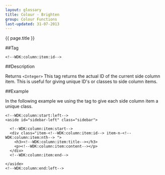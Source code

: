 ```yaml
---
layout: glossary
title: Colour - Brighten
group: Colour Functions
last-updated: 31-07-2013
---
```


{{ page.title }}

##Tag

`<!--WDK:column:item:id-->`

##Description

Returns `<Integer>`
This tag returns the actual ID of the current side column item. This is useful for giving unique ID's or classes to side column items.

##Example

In the following example we using the tag to give each side column item a unique class.

```
<!--WDK:column:start:left-->
<aside id="sidebar-left" class="sidebar">

  <!--WDK:column:item:start-->
  <div class="item-<!--WDK:column:item:id--> item-n-<!--WDK:column:item:nth--> ">
    <h3><!--WDK:column:item:title--></h3>
    <p><!--WDK:column:item:content--></p>
  </div>
  <!--WDK:column:item:end-->

</aside>
<!--WDK:column:end:left-->
```
